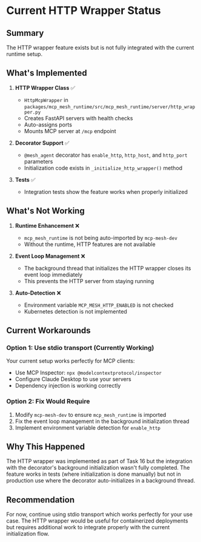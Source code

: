 # Current HTTP Wrapper Status

## Summary

The HTTP wrapper feature exists but is not fully integrated with the current runtime setup.

## What's Implemented

1. **HTTP Wrapper Class** ✅

   - `HttpMcpWrapper` in `packages/mcp_mesh_runtime/src/mcp_mesh_runtime/server/http_wrapper.py`
   - Creates FastAPI servers with health checks
   - Auto-assigns ports
   - Mounts MCP server at `/mcp` endpoint

2. **Decorator Support** ✅

   - `@mesh_agent` decorator has `enable_http`, `http_host`, and `http_port` parameters
   - Initialization code exists in `_initialize_http_wrapper()` method

3. **Tests** ✅
   - Integration tests show the feature works when properly initialized

## What's Not Working

1. **Runtime Enhancement** ❌

   - `mcp_mesh_runtime` is not being auto-imported by `mcp-mesh-dev`
   - Without the runtime, HTTP features are not available

2. **Event Loop Management** ❌

   - The background thread that initializes the HTTP wrapper closes its event loop immediately
   - This prevents the HTTP server from staying running

3. **Auto-Detection** ❌
   - Environment variable `MCP_MESH_HTTP_ENABLED` is not checked
   - Kubernetes detection is not implemented

## Current Workarounds

### Option 1: Use stdio transport (Currently Working)

Your current setup works perfectly for MCP clients:

- Use MCP Inspector: `npx @modelcontextprotocol/inspector`
- Configure Claude Desktop to use your servers
- Dependency injection is working correctly

### Option 2: Fix Would Require

1. Modify `mcp-mesh-dev` to ensure `mcp_mesh_runtime` is imported
2. Fix the event loop management in the background initialization thread
3. Implement environment variable detection for `enable_http`

## Why This Happened

The HTTP wrapper was implemented as part of Task 16 but the integration with the decorator's background initialization wasn't fully completed. The feature works in tests (where initialization is done manually) but not in production use where the decorator auto-initializes in a background thread.

## Recommendation

For now, continue using stdio transport which works perfectly for your use case. The HTTP wrapper would be useful for containerized deployments but requires additional work to integrate properly with the current initialization flow.
